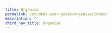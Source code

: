 ```yaml
---
title: Organise
permalink: /student-user-guide/organise/index/
description: ""
third_nav_title: Organise
---
```

